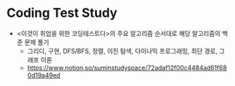 # Coding Test Study
- <이것이 취업을 위한 코딩테스트다>의 주요 알고리즘 순서대로 해당 알고리즘의 백준 문제 풀기
    - 그리디, 구현, DFS/BFS, 정렬, 이진 탐색, 다이나믹 프로그래밍, 최단 경로, 그래프 이론
    - https://www.notion.so/suminstudyspace/72adaf12f00c4484ad61f680d19a49ed
